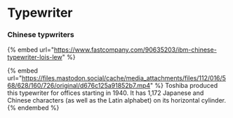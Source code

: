 # Typewriter

### Chinese typwriters

{% embed url="https://www.fastcompany.com/90635203/ibm-chinese-typewriter-lois-lew" %}

{% embed url="https://files.mastodon.social/cache/media_attachments/files/112/016/568/628/160/726/original/d676c125a91852b7.mp4" %}
Toshiba produced this typewriter for offices starting in 1940. It has 1,172 Japanese and Chinese characters (as well as the Latin alphabet) on its horizontal cylinder.
{% endembed %}
